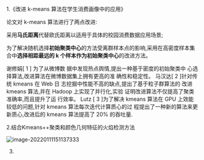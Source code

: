 1.《改进 k-means 算法在学生消费画像中的应用》

论文对 k-means 算法进行了两点改进:

采用**马氏距离**代替欧氏距离以适用于具体的校园消费数据应用场景;

为了解决随机选择**初始聚类中心**的方法受离群样本点的影响,采用在高密度样本集合中**选择相距最远的 k 个样本作为初始聚类中心**的改进方法。 

谢修娟[ 1 ] 为了从微博数 据中发现热点舆情,提出一种基于密度的初始聚类中 心选择算法,改进算法在微博数据集上拥有更高的准 确性和稳定性。 马汉达[ 2 ]针对传统 kmeans 在 Web 日 志挖掘中性能不高的缺点,提出了基于粒子群算法的 改进 kmeans 算法,并在 Hadoop 上实现了并行化,实验 证明改进算法不仅提高了聚类准确率,而且提升了运 行效率。 Lutz [ 3 ]为了解决 kmeans 算法在 GPU 上效能 较低的问题,针对 kmeans 算法每次迭代计算质心的过 程提出了一种新的算法来更新质心,改进后的 kmeans 算法提高了 20% 的吞吐量.

2.结合Kmeans++聚类和颜色几何特征的火焰检测方法

![image-20220111151137333](C:\Users\Catherine\AppData\Roaming\Typora\typora-user-images\image-20220111151137333.png)



3.
